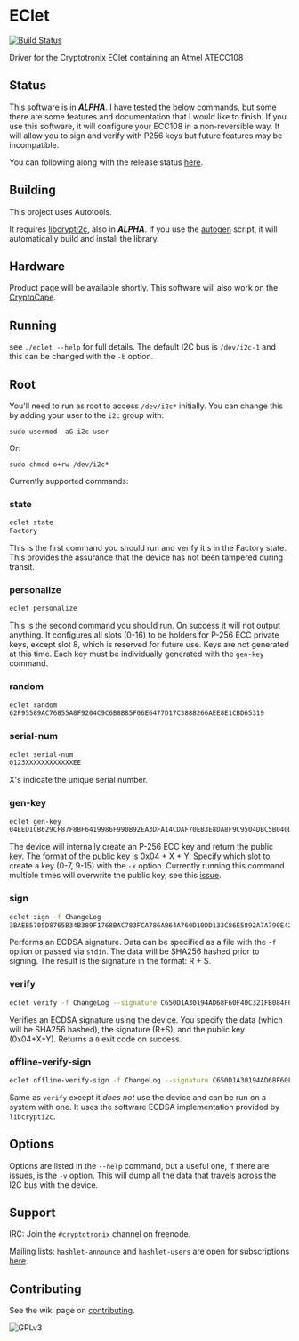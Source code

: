 EClet
=====

[![Build Status](https://travis-ci.org/cryptotronix/EClet.png)](https://travis-ci.org/cryptotronix/EClet)

Driver for the Cryptotronix EClet containing an Atmel ATECC108

Status
---

This software is in ***ALPHA***. I have tested the below commands, but some there are some features and documentation that I would like to finish. If you use this software, it will configure your ECC108 in a non-reversible way. It will allow you to sign and verify with P256 keys but future features may be incompatible.

You can following along with the release status [here](https://github.com/cryptotronix/EClet/issues?milestone=1&state=open).

Building
----

This project uses Autotools.

It requires [libcrypti2c](https://github.com/cryptotronix/libcrypti2c), also in ***ALPHA***. If you use the [autogen](https://github.com/cryptotronix/EClet/blob/master/autogen.sh) script, it will automatically build and install the library.

Hardware
---

Product page will be available shortly. This software will also work on the [CryptoCape](http://www.cryptotronix.com/products/cryptocape).

Running
---

see `./eclet --help` for full details.  The default I2C bus is `/dev/i2c-1` and this can be changed with the `-b` option.

Root
---

You'll need to run as root to access `/dev/i2c*` initially.  You can change this by adding your user to the `i2c` group with:

`sudo usermod -aG i2c user`

Or:

`sudo chmod o+rw /dev/i2c*`


Currently supported commands:

### state
```bash
eclet state
Factory
```

This is the first command you should run and verify it's in the Factory state.  This provides the assurance that the device has not been tampered during transit.

### personalize
```bash
eclet personalize
```

This is the second command you should run.  On success it will not output anything. It configures all slots (0-16) to be holders for P-256 ECC private keys, except slot 8, which is reserved for future use. Keys are not generated at this time. Each key must be individually generated with the `gen-key` command.

### random
```bash
eclet random
62F95589AC76855A8F9204C9C6B8B85F06E6477D17C3888266AEE8E1CBD65319
```
### serial-num
```bash
eclet serial-num
0123XXXXXXXXXXXXEE
```
X's indicate the unique serial number.

### gen-key
```bash
eclet gen-key
04EED1CB629CF87F8BF6419986F990B92EA3DFA14CDAF70EB3E8DA8F9C9504DBC5B040D6480E88F895E9E1D4477970329B060450C80E1816EFED7B0FA49868CAEB
```

The device will internally create an P-256 ECC key and return the public key. The format of the public key is 0x04 + X + Y. Specify which slot to create a key (0-7, 9-15) with the `-k` option. Currently running this command multiple times will overwrite the public key, see this [issue](https://github.com/cryptotronix/EClet/issues/1).

### sign
```bash
eclet sign -f ChangeLog
3BAEB5705D8765B34B389F1768BAC783FCA786AB64A760D10DD133C86E5892A7A790E424C8E1540551C99FBE4F9F531B504A6004F08F3E0D4E42E96BBDE5C179
```

Performs an ECDSA signature. Data can be specified as a file with the `-f` option or passed via `stdin`. The data will be SHA256 hashed prior to signing. The result is the signature in the format: R + S.

### verify
```bash
eclet verify -f ChangeLog --signature C650D1A30194AD68F60F40C321FB084F6177BEDAC74D0F0C276ED35B00249AC8CF3E96FB7AB14AA48223FBA2E5DD9BCAE232BF963755C42F8FD9BD77FC145D41 --public-key 049B4A517704E16F3C99C6973E29F882EAF840DCD125C725C9552148A74349EB77BECB37AA2DB8056BAF0E236F6DCFEC2C5A9A0F23CEFD8A9DC1F4693718E725D2
```

Verifies an ECDSA signature using the device. You specify the data (which will be SHA256 hashed), the signature (R+S), and the public key (0x04+X+Y). Returns a `0` exit code on success.

### offline-verify-sign
```bash
eclet offline-verify-sign -f ChangeLog --signature C650D1A30194AD68F60F40C321FB084F6177BEDAC74D0F0C276ED35B00249AC8CF3E96FB7AB14AA48223FBA2E5DD9BCAE232BF963755C42F8FD9BD77FC145D41 --public-key 049B4A517704E16F3C99C6973E29F882EAF840DCD125C725C9552148A74349EB77BECB37AA2DB8056BAF0E236F6DCFEC2C5A9A0F23CEFD8A9DC1F4693718E725D2
```

Same as `verify` except it *does not* use the device and can be run on a system with one. It uses the software ECDSA implementation provided by `libcrypti2c`.

Options
---

Options are listed in the `--help` command, but a useful one, if there are issues, is the `-v` option.  This will dump all the data that travels across the I2C bus with the device.

Support
---

IRC: Join the `#cryptotronix` channel on freenode.

Mailing lists: `hashlet-announce` and `hashlet-users` are open for subscriptions [here](https://savannah.nongnu.org/mail/?group=hashlet).

Contributing
---
See the wiki page on [contributing](https://github.com/cryptotronix/hashlet/wiki/Contributing).


![GPLv3](https://www.gnu.org/graphics/gplv3-127x51.png)
